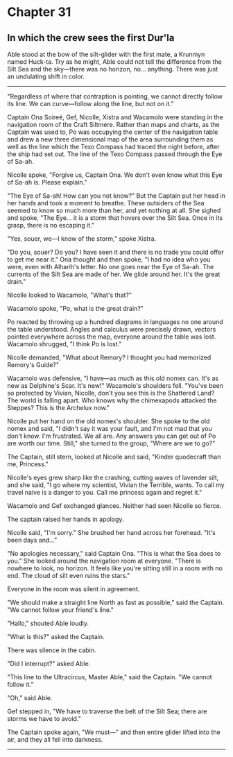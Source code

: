 # Chapter 31

## In which the crew sees the first Dur'la

Able stood at the bow of the silt-glider with the first mate, a Krunmyn named Huck-ta. Try as he might, Able could not tell the difference from the Silt Sea and the sky—there was no horizon, no... anything. There was just an undulating shift in color.

* * *

"Regardless of where that contraption is pointing, we cannot directly follow its line. We can curve—follow along the line, but not on it."

Captain Ona Soireé, Gef, Nicolle, Xistra and Wacamolo were standing in the navigation room of the Craft Siltmere. Rather than maps and charts, as the Captain was used to, Po was occupying the center of the navigation table and drew a new three dimensional map of the area surrounding them as well as the line which the Texo Compass had traced the night before, after the ship had set out. The line of the Texo Compass passed through the Eye of Sa-ah.

Nicolle spoke, "Forgive us, Captain Ona. We don't even know what this Eye of Sa-ah is. Please explain."

"The Eye of Sa-ah! How can you not know?" But the Captain put her head in her hands and took a moment to breathe. These outsiders of the Sea seemed to know so much more than her, and yet nothing at all. She sighed and spoke, "The Eye... it is a storm that hovers over the Silt Sea. Once in its grasp, there is no escaping it."

"Yes, souer, we—I know of the storm," spoke Xistra.

"Do you, souer? Do you? I have seen it and there is no trade you could offer to get me near it." Ona thought and then spoke, "I had no idea who you were, even with Alharih's letter. No one goes near the Eye of Sa-ah. The currents of the Silt Sea are made of her. We glide around her. It's the great drain."

Nicolle looked to Wacamolo, "What's that?"

Wacamolo spoke, "Po, what is the great drain?"

Po reacted by throwing up a hundred diagrams in languages no one around the table understood. Angles and calculus were precisely drawn, vectors pointed everywhere across the map, everyone around the table was lost. Wacamolo shrugged, "I think Po is lost."

Nicolle demanded, "What about Remory? I thought you had memorized Remory's Guide?"

Wacamolo was defensive, "I have—as much as this old nomex can. It's as new as Delphine's Scar. It's new!" Wacamolo's shoulders fell. "You've been so protected by Vivian, Nicolle, don't you see this is the Shattered Land? The world is falling apart. Who knows why the chimexapods attacked the Steppes? This is the Archelux now."

Nicolle put her hand on the old nomex's shoulder. She spoke to the old nomex and said, "I didn't say it was your fault, and I'm not mad that you don't know. I'm frustrated. We all are. Any answers you can get out of Po are worth our time. Still," she turned to the group, "Where are we to go?"

The Captain, still stern, looked at Nicolle and said, "Kinder quodecraft than me, Princess."

Nicolle's eyes grew sharp like the crashing, cutting waves of lavender silt, and she said, "I go where my scientist, Vivian the Terrible, wants. To call my travel naive is a danger to you. Call me princess again and regret it."

Wacamolo and Gef exchanged glances. Neither had seen Nicolle so fierce.

The captain raised her hands in apology.

Nicolle said, "I'm sorry." She brushed her hand across her forehead. "It's been days and..."

"No apologies necessary," said Captain Ona. "This is what the Sea does to you." She looked around the navigation room at everyone. "There is nowhere to look, no horizon. It feels like you're sitting still in a room with no end. The cloud of silt even ruins the stars."

Everyone in the room was silent in agreement.

"We should make a straight line North as fast as possible," said the Captain. "We cannot follow your friend's line."

"Hallo," shouted Able loudly.

"What is this?" asked the Captain.

There was silence in the cabin.

"Did I interrupt?" asked Able.

"This line to the Ultracircus, Master Able," said the Captain. "We cannot follow it."

"Oh," said Able.

Gef stepped in, "We have to traverse the belt of the Silt Sea; there are storms we have to avoid."

The Captain spoke again, "We must—" and then entire glider lifted into the air, and they all fell into darkness.

* * *

